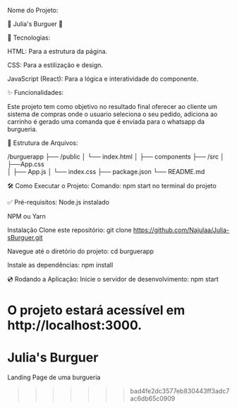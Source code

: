 Nome do Projeto:

🌟 Julia's Burguer 🌟

🚀 Tecnologias:

HTML: Para a estrutura da página.

CSS: Para a estilização e design.

JavaScript (React): Para a lógica e interatividade do componente.

✨ Funcionalidades:

Este projeto tem como objetivo no resultado final oferecer ao cliente um sistema de compras onde o usuario seleciona o seu pedido, adiciona ao carrinho 
é gerado uma comanda que é enviada para o whatsapp da burgueria.

📁 Estrutura de Arquivos:

/burguerapp
├── /public
│   └── index.html
│   ├── components
├── /src
│   ├──App.css  
│   ├── App.js
│   └── index.css
├── package.json
└── README.md

🛠️ Como Executar o Projeto:
Comando: npm start no terminal do projeto

✅ Pré-requisitos:
Node.js instalado

NPM ou Yarn

Instalação
Clone este repositório:
git clone https://github.com/Najulaa/Julia-sBurguer.git

Navegue até o diretório do projeto:
cd burguerapp

Instale as dependências:
npm install

💿 Rodando a Aplicação:
Inicie o servidor de desenvolvimento:
npm start

O projeto estará acessível em http://localhost:3000.
=======
# Julia's Burguer
Landing Page de uma burgueria 
>>>>>>> bad4fe2dc3577eb830443ff3adc7ac6db65c0909
